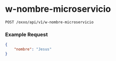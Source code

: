 # w-nombre-microservicio

```http
POST /oxxo/api/v1/w-nombre-microservicio
```

### Example Request
```json
{
	"nombre": "Jesus"
}
```
